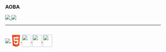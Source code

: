 ### AOBA

<div align="inline">
  <a href="https://github.com/ArthurCost4">
  <img height="180em" src="https://github-readme-stats.vercel.app/api?username=ArthurCost4&show_icons=true&theme=midnight-purple&include_all_commits=true&count_private=true"/>
  <img height="180em" src="https://github-readme-stats.vercel.app/api/top-langs/?username=ArthurCost4&layout=compact&langs_count=7&theme=midnight-purple"/>
</div>
  
  <hr>

  <div display:"inline-block"><br>
    <img align="center" height:"40" width="30" src="https://cdn.jsdelivr.net/gh/devicons/devicon/icons/javascript/javascript-original.svg" />
    <img align="center" height="40" width="30" src="https://raw.githubusercontent.com/devicons/devicon/master/icons/html5/html5-original.svg">
    <img align="center" height="40" width="30" src="https://cdn.jsdelivr.net/gh/devicons/devicon/icons/css3/css3-original.svg" />
    <img align="center" height="40" width="30" src="https://cdn.jsdelivr.net/gh/devicons/devicon/icons/bootstrap/bootstrap-plain-wordmark.svg" />
    <img align="center" height="40" width="30" src="https://cdn.jsdelivr.net/gh/devicons/devicon/icons/nodejs/nodejs-original.svg" />
  </div>
